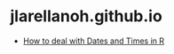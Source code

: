 # jlarellanoh.github.io

* [How to deal with Dates and Times in R](dates_times/How-to-deal-with-Dates-and-Times-in-R.md)

